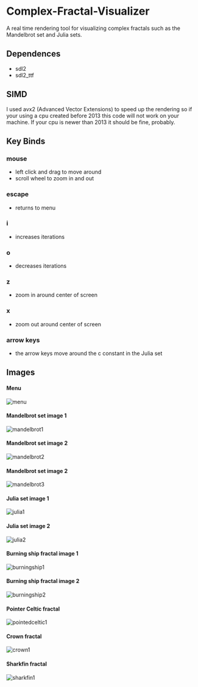 # Complex-Fractal-Visualizer

A real time rendering tool for visualizing complex fractals such as the Mandelbrot set and Julia sets.

## Dependences
* sdl2
* sdl2_ttf

## SIMD
I used avx2 (Advanced Vector Extensions) to speed up the rendering so if your using a cpu created before 2013 this code will not work on your machine.
If your cpu is newer than 2013 it should be fine, probably.

## Key Binds

### mouse
* left click and drag to move around
* scroll wheel to zoom in and out
### escape
* returns to menu
### i 
* increases iterations
### o
* decreases iterations
### z
* zoom in around center of screen
### x
* zoom out around center of screen
### arrow keys
* the arrow keys move around the c constant in the Julia set

## Images

#### Menu
![menu](fractal-images/menu1.png)

#### Mandelbrot set image 1
![mandelbrot1](fractal-images/mandelbrot1.png)

#### Mandelbrot set image 2
![mandelbrot2](fractal-images/mandelbrot2.png)

#### Mandelbrot set image 2
![mandelbrot3](fractal-images/mandelbrot3.png)

#### Julia set image 1
![julia1](fractal-images/julia1.png)

#### Julia set image 2
![julia2](fractal-images/julia2.png)

#### Burning ship fractal image 1
![burningship1](fractal-images/burningship1.png)

#### Burning ship fractal image 2
![burningship2](fractal-images/burningship2.png)

#### Pointer Celtic fractal
![pointedceltic1](fractal-images/pointedceltic1.png)

#### Crown fractal
![crown1](fractal-images/crown1.png)

#### Sharkfin fractal
![sharkfin1](fractal-images/sharkfin1.png)














